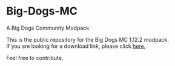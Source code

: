 # Big-Dogs-MC
A Big Dogs Community Modpack

This is the public repository for the Big Dogs MC 1.12.2 modpack.  
If you are looking for a download link, please click [here.](https://jacket430.github.io/Big-Dogs-MC/)

Feel free to contribute.